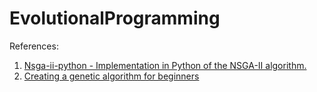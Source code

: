 # EvolutionalProgramming

References:
1. [Nsga-ii-python - Implementation in Python of the NSGA-II algorithm.](https://www.findbestopensource.com/product/nsga-ii-python)
2. [Creating a genetic algorithm for beginners](http://www.theprojectspot.com/tutorial-post/creating-a-genetic-algorithm-for-beginners/3)